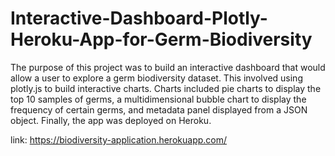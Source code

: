 # Interactive-Dashboard-Plotly-Heroku-App-for-Germ-Biodiversity

The purpose of this project was to build an interactive dashboard that would allow a user to explore a germ biodiversity dataset. This involved using plotly.js to build interactive charts. Charts included pie charts to display the top 10 samples of germs, a multidimensional bubble chart to display the frequency of certain germs, and metadata panel displayed from a JSON object. Finally, the app was deployed on Heroku.

link: https://biodiversity-application.herokuapp.com/

